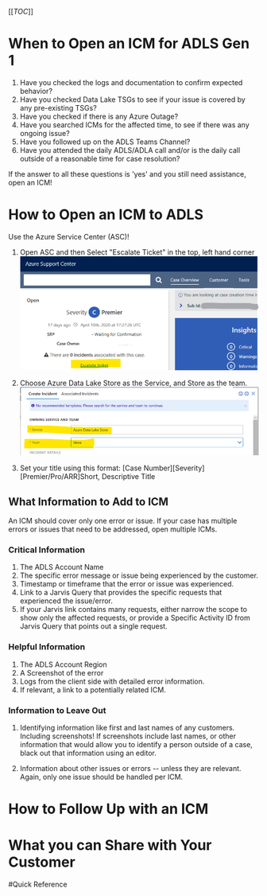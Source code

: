[[_TOC_]]

# When to Open an ICM for ADLS Gen 1
1. Have you checked the logs and documentation to confirm expected behavior?
2. Have you checked Data Lake TSGs to see if your issue is covered by any pre-existing TSGs?
3. Have you checked if there is any Azure Outage?
4. Have you searched ICMs for the affected time, to see if there was any ongoing issue?
5. Have you followed up on the ADLS Teams Channel?
6. Have you attended the daily ADLS/ADLA call and/or is the daily call outside of a reasonable time for case resolution? 

If the answer to all these questions is 'yes' and you still need assistance, open an ICM!

# How to Open an ICM to ADLS

Use the Azure Service Center (ASC)!

1. Open ASC and then Select "Escalate Ticket" in the top, left hand corner
![image.png](/.attachments/image-fb2ca5fe-09da-4829-bb21-d3ebfbd5f055.png)

2. Choose Azure Data Lake Store as the Service, and Store as the team.
![image.png](/.attachments/image-2df81bde-3f30-4bd0-a326-c47058005693.png)

3. Set your title using this format: [Case Number][Severity][Premier/Pro/ARR]Short, Descriptive Title

## What Information to Add to ICM

An ICM should cover only one error or issue. If your case has multiple errors or issues that need to be addressed, open multiple ICMs.

### Critical Information
1. The ADLS Account Name
2. The specific error message or issue being experienced by the customer.
3. Timestamp or timeframe that the error or issue was experienced.
4. Link to a Jarvis Query that provides the specific requests that experienced the issue/error.
5. If your Jarvis link contains many requests, either narrow the scope to show only the affected requests, or provide a Specific Activity ID from Jarvis Query that points out a single request.

### Helpful Information
1. The ADLS Account Region
2. A Screenshot of the error
3. Logs from the client side with detailed error information.
4. If relevant, a link to a potentially related ICM.


### Information to Leave Out
1. Identifying information like first and last names of any customers. Including screenshots! If screenshots include last names, or other information that would allow you to identify a person outside of a case, black out that information using an editor.

2. Information about other issues or errors -- unless they are relevant. Again, only one issue should be handled per ICM.

# How to Follow Up with an ICM

# What you can Share with Your Customer

#Quick Reference